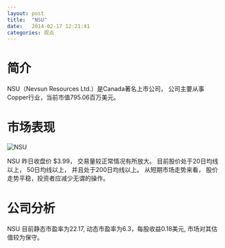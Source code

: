 ```yaml
---
layout: post
title:  "NSU"
date:   2014-02-17 12:21:41
categories: 观点
---
```


# 简介
NSU（Nevsun Resources Ltd.）是Canada著名上市公司，
公司主要从事Copper行业，当前市值795.06百万美元。

# 市场表现

![NSU](http://finviz.com/chart.ashx?t=NSU&ty=c&ta=1&p=d&s=l)

NSU 昨日收盘价 $3.99，
交易量较正常情况有所放大。
目前股价处于20日均线以上，
50日均线以上，
并且处于200日均线以上。
从短期市场走势来看，
股价走势平稳，投资者应减少无谓的操作。

# 公司分析
NSU 目前静态市盈率为22.17, 动态市盈率为6.3，每股收益0.18美元,
市场对其估值较为保守。
